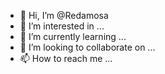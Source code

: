 - 👋 Hi, I’m @Redamosa
- 👀 I’m interested in ...
- 🌱 I’m currently learning ...
- 💞️ I’m looking to collaborate on ...
- 📫 How to reach me ...

<!---
Redamosa/Redamosa is a ✨ special ✨ repository because its `README.md` (this file) appears on your GitHub profile.
You can click the Preview link to take a look at your changes.
--->
